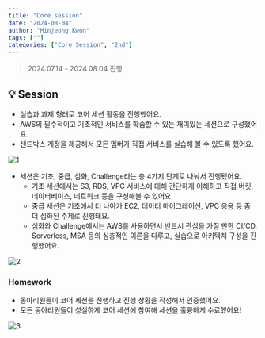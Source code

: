 ```yaml
---
title: "Core session"
date: "2024-08-04"
author: "Minjeong Kwon"
tags: [""]
categories: ["Core Session", "2nd"]
---
```


> 2024.07.14 - 2024.08.04 진행

## 💡 Session

- 실습과 과제 형태로 코어 세션 활동을 진행했어요.
- AWS의 필수적이고 기초적인 서비스를 학습할 수 있는 재미있는 세션으로 구성했어요.
- 샌드박스 계정을 제공해서 모든 멤버가 직접 서비스를 실습해 볼 수 있도록 했어요.

![1](/2nd/core_session/1.png)

- 세션은 기초, 중급, 심화, Challenge라는 총 4가지 단계로 나눠서 진행됐어요.
  - 기초 세션에서는 S3, RDS, VPC 서비스에 대해 간단하게 이해하고 직접 버킷, 데이터베이스, 네트워크 등을 구성해볼 수 있어요.
  - 중급 세션은 기초에서 더 나아가 EC2, 데이터 마이그레이션, VPC 응용 등 좀 더 심화된 주제로 진행돼요.
  - 심화와 Challenge에서는 AWS를 사용하면서 반드시 관심을 가질 만한 CI/CD, Serverless, MSA 등의 심층적인 이론을 다루고, 실습으로 아키텍처 구성을 진행했어요.

![2](/2nd/core_session/2.png)

### Homework

- 동아리원들이 코어 세션을 진행하고 진행 상황을 작성해서 인증했어요.
- 모든 동아리원들이 성실하게 코어 세션에 참여해 세션을 훌륭하게 수료했어요!

![3](/2nd/core_session/3.png)
